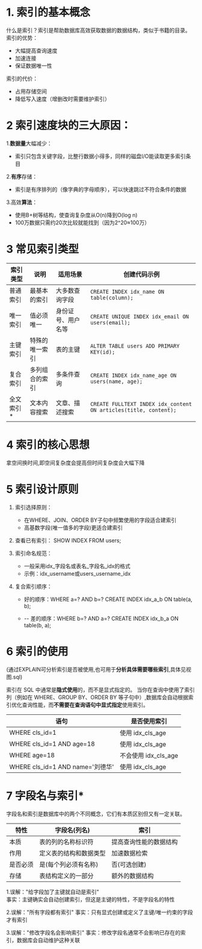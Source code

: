 # 1. 索引的基本概念
什么是索引？索引是帮助数据库高效获取数据的数据结构，类似于书籍的目录。
索引的优势：

- 大幅提高查询速度
- 加速连接
- 保证数据唯一性

索引的代价：

- 占用存储空间
- 降低写入速度（增删改时需要维护索引）

# 2 索引速度块的三大原因：
1.**数据量**大幅减少：

- 索引只包含关键字段，比整行数据小得多，同样的磁盘I/O能读取更多索引条目

2.**有序**存储：

- 索引是有序排列的（像字典的字母顺序），可以快速跳过不符合条件的数据

3.高效**算法**：

- 使用B+树等结构，使查询复杂度从O(n)降到O(log n)
- 100万数据只需约20次比较就能找到（因为2^20≈100万）

# 3 常见索引类型
| 索引类型  | 说明           | 适用场景           | 创建代码示例                                                 |
| --------- | -------------- | ------------------ | ------------------------------------------------------------ |
| 普通索引  | 最基本的索引   | 大多数查询字段     | `CREATE INDEX idx_name ON table(column);`                    |
| 唯一索引  | 值必须唯一     | 身份证号、用户名等 | `CREATE UNIQUE INDEX idx_email ON users(email);`             |
| 主键索引  | 特殊的唯一索引 | 表的主键           | `ALTER TABLE users ADD PRIMARY KEY(id);`                     |
| 复合索引  | 多列组合的索引 | 多条件查询         | `CREATE INDEX idx_name_age ON users(name, age);`             |
| 全文索引* | 文本内容搜索   | 文章、描述搜索     | `CREATE FULLTEXT INDEX idx_content ON articles(title, content);` |

# 4 索引的核心思想

拿空间换时间,即空间复杂度会提高但时间复杂度会大幅下降

# 5 索引设计原则

1. 索引选择原则：
   - 在WHERE、JOIN、ORDER BY子句中频繁使用的字段适合建索引
   - 高基数字段(唯一值多的字段)更适合建索引

2. 查看已有索引：
SHOW INDEX FROM users;

3. 索引命名规范：
   - 一般采用idx_字段名或表名_字段名_idx的格式
   - 示例：idx_username或users_username_idx

4. 复合索引顺序：
   - 好的顺序：WHERE a=? AND b=?
   CREATE INDEX idx_a_b ON table(a, b);
   
   - -- 差的顺序：WHERE b=? AND a=?
     CREATE INDEX idx_b_a ON table(b, a);

# 6 索引的使用

(通过EXPLAIN可分析索引是否被使用,也可用于**分析具体需要哪些索引**,具体见视图.sql)

索引在 SQL 中通常是**隐式使用**的，而不是显式指定的。
当你在查询中使用了索引列（例如在 WHERE、GROUP BY、ORDER BY 等子句中）,数据库会自动根据索引优化查询性能，而**不需要在查询语句中显式指定**使用索引。

|语句|是否使用索引|
|-------|--------|
|WHERE cls_id=1    |    使用 idx_cls_age|
|WHERE cls_id=1 AND age=18     |   使用 idx_cls_age|
|WHERE age=18    |    不会使用 idx_cls_age|
|WHERE cls_id=1 AND name='刘德华'  |     使用 idx_cls_age|

# 7 字段名与索引*

字段名和索引是数据库中的两个不同概念，它们有本质区别但又有一定关联。

| 特性 | 字段名(列名) | 索引 |
|------|--------------|------|
| 本质 | 表的列的名称标识符 | 提高查询性能的数据结构 |
| 作用 | 定义表的结构和数据类型 | 加速数据检索 |
| 是否必须 | 是(每个列必须有名称) | 否(可选创建) |
| 存储 | 表结构定义的一部分 | 额外的数据结构 |

1.误解："给字段加了主键就自动是索引"    
事实：主键确实会自动创建索引，但这是主键的特性，不是字段名的特性

2.误解："所有字段都有索引"
事实：只有显式创建或定义了主键/唯一约束的字段才有索引

3.误解："修改字段名会影响索引"
事实：修改字段名通常不会影响已存在的索引，数据库会自动维护这种关联
